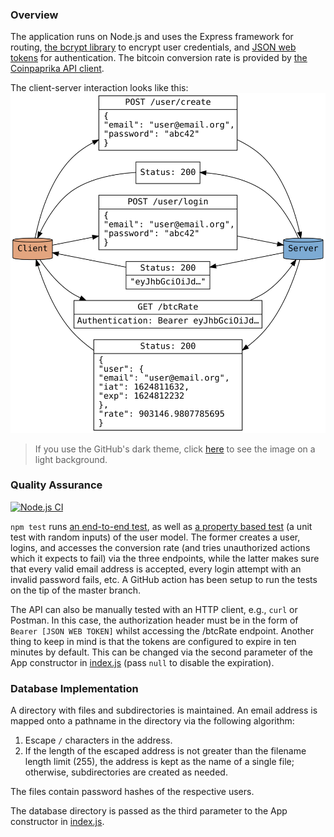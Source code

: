 ### Overview

The application runs on Node.js and uses the Express framework for routing,
[the bcrypt library](https://github.com/kelektiv/node.bcrypt.js) to encrypt
user credentials, and [JSON web
tokens](https://github.com/auth0/node-jsonwebtoken) for authentication. The
bitcoin conversion rate is provided by [the Coinpaprika API
client](https://github.com/coinpaprika/coinpaprika-api-nodejs-client).

The client-server interaction looks like this:
![Client-Server interaction graph](client-server.svg)

> If you use the GitHub's dark theme, click
> [here](https://raw.githubusercontent.com/Kharacternyk/se-school-lab/master/client-server.svg)
> to see the image on a light background.

### Quality Assurance

[![Node.js
CI](https://github.com/Kharacternyk/se-school-lab/actions/workflows/node.js.yml/badge.svg)](https://github.com/Kharacternyk/se-school-lab/actions/workflows/node.js.yml)

`npm test` runs [an end-to-end test](tests/end-to-end.test.js), as well as [a
property based test](tests/models/user.test.js) (a unit test with random
inputs) of the user model. The former creates a user, logins, and accesses the
conversion rate (and tries unauthorized actions which it expects to fail) via
the three endpoints, while the latter makes sure that every valid email address
is accepted, every login attempt with an invalid password fails, etc. A GitHub
action has been setup to run the tests on the tip of the master branch.

The API can also be manually tested with an HTTP client, e.g., `curl` or
Postman.  In this case, the authorization header must be in the form of `Bearer
[JSON WEB TOKEN]` whilst accessing the /btcRate endpoint. Another thing to keep
in mind is that the tokens are configured to expire in ten minutes by default.
This can be changed via the second parameter of the App constructor in
[index.js](index.js) (pass `null` to disable the expiration).

### Database Implementation

A directory with files and subdirectories is maintained. An email address is
mapped onto a pathname in the directory via the following algorithm:

1. Escape `/` characters in the address.
2. If the length of the escaped address is not greater than the filename length
   limit (255), the address is kept as the name of a single file; otherwise,
   subdirectories are created as needed.

The files contain password hashes of the respective users.

The database directory is passed as the third parameter to the App constructor
in [index.js](index.js).

